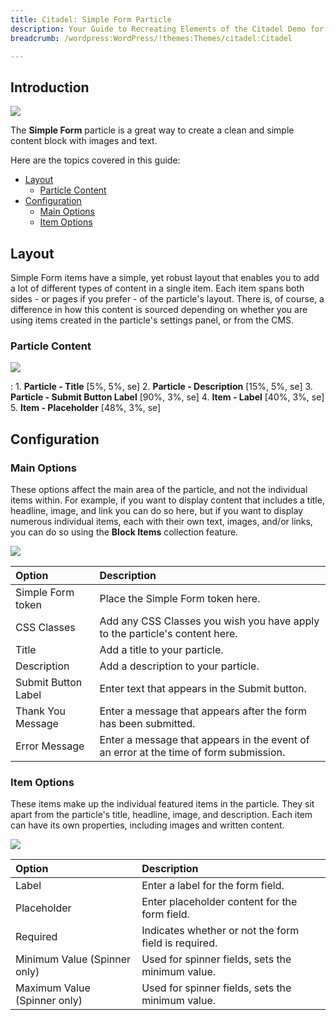 ```yaml
---
title: Citadel: Simple Form Particle
description: Your Guide to Recreating Elements of the Citadel Demo for WordPress
breadcrumb: /wordpress:WordPress/!themes:Themes/citadel:Citadel

---
```


## Introduction

![](assets/particle_simpleform1.jpeg)

The **Simple Form** particle is a great way to create a clean and simple content block with images and text. 

Here are the topics covered in this guide:

* [Layout](#layout)
    - [Particle Content](#particle-content)
* [Configuration](#configuration)
    - [Main Options](#main-options)
    - [Item Options](#item-options)

## Layout

Simple Form items have a simple, yet robust layout that enables you to add a lot of different types of content in a single item. Each item spans both sides - or pages if you prefer - of the particle's layout. There is, of course, a difference in how this content is sourced depending on whether you are using items created in the particle's settings panel, or from the CMS.

### Particle Content

![](assets/particle_simpleform1.jpeg)

:   1. **Particle - Title** [5%, 5%, se]
    2. **Particle - Description** [15%, 5%, se]
    3. **Particle - Submit Button Label** [90%, 3%, se]
    4. **Item - Label** [40%, 3%, se]
    5. **Item - Placeholder** [48%, 3%, se]

## Configuration

### Main Options 

These options affect the main area of the particle, and not the individual items within. For example, if you want to display content that includes a title, headline, image, and link you can do so here, but if you want to display numerous individual items, each with their own text, images, and/or links, you can do so using the **Block Items** collection feature.

![](assets/particle_simpleform2.jpeg)

| Option              | Description                                                                           |
| :-----              | :-----                                                                                |
| Simple Form token   | Place the Simple Form token here.                                                     |
| CSS Classes         | Add any CSS Classes you wish you have apply to the particle's content here.           |
| Title               | Add a title to your particle.                                                         |
| Description         | Add a description to your particle.                                                   |
| Submit Button Label | Enter text that appears in the Submit button.                                         |
| Thank You Message   | Enter a message that appears after the form has been submitted.                       |
| Error Message       | Enter a message that appears in the event of an error at the time of form submission. |

### Item Options

These items make up the individual featured items in the particle. They sit apart from the particle's title, headline, image, and description. Each item can have its own properties, including images and written content.

![](assets/particle_simpleform3.jpeg)

| Option                       | Description                                          |
| :-----                       | :-----                                               |
| Label                        | Enter a label for the form field.                    |
| Placeholder                  | Enter placeholder content for the form field.        |
| Required                     | Indicates whether or not the form field is required. |
| Minimum Value (Spinner only) | Used for spinner fields, sets the minimum value.     |
| Maximum Value (Spinner only) | Used for spinner fields, sets the minimum value.     |


